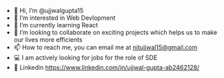 - 👋 Hi, I’m @ujjwalgupta15
- 👀 I’m interested in Web Devlopment
- 🌱 I’m currently learning React
- 💞️ I’m looking to collaborate on exciting projects which helps us to make our lives more efficients
- 📫 How to reach me, you can email me at nitujjwal15@gmail.com
- 💻 I am actively looking for jobs for the role of SDE
- 📌 Linkedin https://www.linkedin.com/in/ujjwal-gupta-ab2462128/

<!---
ujjwalgupta15/ujjwalgupta15 is a ✨ special ✨ repository because its `README.md` (this file) appears on your GitHub profile.
You can click the Preview link to take a look at your changes.
--->
